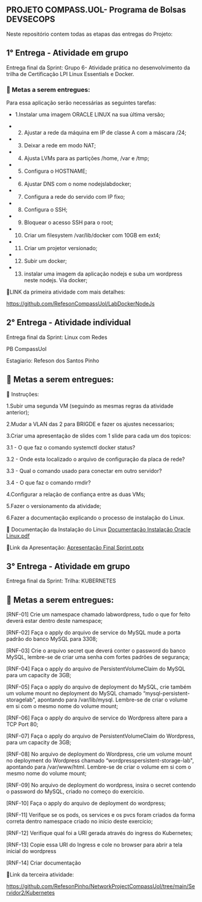 ## PROJETO COMPASS.UOL- Programa de Bolsas DEVSECOPS

Neste repositório contem todas as etapas das entregas do Projeto:

## 1° Entrega - Atividade em grupo
Entrega final da Sprint: Grupo 6- Atividade prática no desenvolvimento da trilha de Certificação LPI Linux Essentials e Docker.

### 🎯 Metas a serem entregues:

Para essa aplicação serão necessárias as seguintes tarefas: 
 

- 1.Instalar uma imagem ORACLE LINUX na sua última versão; 

- 2. Ajustar a rede da máquina em IP de classe A com a máscara /24; 

- 3. Deixar a rede em modo NAT; 

- 4. Ajusta LVMs para as partições /home, /var e /tmp; 

- 5. Configura o HOSTNAME; 

- 6. Ajustar DNS com o nome nodejslabdocker; 

- 7. Configura a rede do servido com IP fixo; 

- 8. Configura o SSH; 

- 9. Bloquear o acesso SSH para o root; 

- 10. Criar um filesystem /var/lib/docker com 10GB em ext4; 

- 11. Criar um projetor versionado; 

- 12. Subir um docker; 

- 13. instalar uma imagem da aplicação nodejs e suba um wordpress neste nodejs. Via docker; 


📝LINK da primeira atividade com mais detalhes: 

https://github.com/RefesonCompassUol/LabDockerNodeJs



## 2° Entrega - Atividade individual

Entrega final da Sprint: Linux com Redes

PB CompassUol

Estagiario: Refeson dos Santos Pinho

## 🎯 Metas a serem entregues:

📝 Instruções:

1.Subir uma segunda VM (seguindo as mesmas regras da atividade anterior);

2.Mudar a VLAN das 2 para BRIGDE e fazer os ajustes necessarios;

3.Criar uma apresentação de slides com 1 slide para cada um dos topicos:

3.1 - O que faz o comando systemctl docker status?

3.2 - Onde esta localizado o arquivo de configuração da placa de rede?

3.3 - Qual o comando usado para conectar em outro servidor?

3.4 - O que faz o comando rmdir?

4.Configurar a relação de confiança entre as duas VMs;

5.Fazer o versionamento da atividade;

6.Fazer a documentação explicando o processo de instalação do Linux.

🐧 Documentação da Instalação do Linux [Documentação Instalação Oracle Linux.pdf](https://github.com/RefesonPinho/SecondProjectCompassUol/files/9169147/Documentacao.Instalacao.Oracle.Linux.pdf)

📝Link da Apresentação: [Apresentação Final Sprint.pptx](https://github.com/RefesonPinho/SecondProjectCompassUol/files/9172536/Apresentacao.Final.Sprint.pptx)


## 3° Entrega - Atividade em grupo
Entrega final da Sprint: Trilha: KUBERNETES

## 🎯 Metas a serem entregues:
[RNF-01] Crie um namespace chamado labwordpress, tudo o que for feito deverá estar dentro deste namespace;

[RNF-02] Faça o apply do arquivo de service do MySQL mude a porta padrão do banco MySQL para 3308;

[RNF-03] Crie o arquivo secret que deverá conter o password do banco MySQL, lembre-se de criar uma senha com fortes padrões de segurança;

[RNF-04] Faça o apply do arquivo de PersistentVolumeClaim do MySQL para um capacity de 3GB;

[RNF-05] Faça o apply do arquivo de deployment do MySQL, crie também um volume mount no deployment do MySQL chamado “mysql-persistent-storagelab", apontando para /var/lib/mysql. Lembre-se de criar o volume em si com o mesmo nome do volume mount;

[RNF-06] Faça o apply do arquivo de service do Wordpress altere para a TCP Port 80;

[RNF-07] Faça o apply do arquivo de PersistentVolumeClaim do Wordpress, para um capacity de 3GB;

[RNF-08] No arquivo de deployment do Wordpress, crie um volume mount no deployment do Wordpress chamado “wordpresspersistent-storage-lab", apontando para /var/www/html. Lembre-se de criar o volume em si com o mesmo nome do volume mount;

[RNF-09] No arquivo de deployment do wordpress, insira o secret contendo o password do MySQL, criado no começo do exercício.

[RNF-10] Faça o apply do arquivo de deployment do wordpress;

[RNF-11] Verifque se os pods, os services e os pvcs foram criados da forma correta dentro namespace criado no início deste exercício;

[RNF-12] Verifique qual foi a URI gerada através do ingress do Kubernetes;

[RNF-13] Copie essa URI do Ingress e cole no browser para abrir a tela inicial do wordpress

[RNF-14] Criar documentação

📝Link da terceira atividade:

https://github.com/RefesonPinho/NetworkProjectCompassUol/tree/main/Servidor2/Kubernetes


